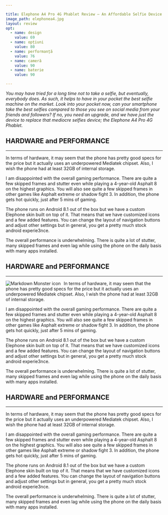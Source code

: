 ```yaml
---

title: Elephone A4 Pro 4G Phablet Review – An Affordable Selfie Device
image_path: elephonea4.jpg
layout: review
opt:
  - name: design
    value: 69
  - name: opțiuni
    value: 80
  - name: performanță
    value: 76
  - name: cameră
    value: 90
  - name: baterie
    value: 90

---
```

_You may have tried for a long time not to take a selfie, but eventually, everybody does. As such, it helps to have in your pocket the best selfie machine on the market. Look into your pocket now, can your smartphone take the best selfies compared to those you see on social media from your friends and followers? If no, you need an upgrade, and we have just the device to replace that mediocre selfies device; the Elephone A4 Pro 4G Phablet._

## HARDWARE and PERFORMANCE

---

In terms of hardware, it may seem that the phone has pretty good specs for the price but it actually uses an underpowered Mediatek chipset. Also, I wish the phone had at least 32GB of internal storage.

I  am disappointed with the overall gaming performance. There are quite a few skipped frames and stutter even while playing a 4-year-old Asphalt 8 on the highest graphics. You will also see quite a few skipped frames in other games like Asphalt extreme or shadow fight 3. In addition, the phone gets hot quickly, just after 5 mins of gaming.

The phone runs on Android 8.1 out of the box but we have a custom Elephone skin built on top of it. That means that we have customized icons and a few added features. You can change the layout of navigation buttons and adjust other settings but in general, you get a pretty much stock android experie3nce.

The overall performance is underwhelming. There is quite a lot of stutter, many skipped frames and even lag while using the phone on the daily basis with many apps installed.

## HARDWARE and PERFORMANCE

---
<img src="{{ site.url }}/assets/images/reviews/elephonea4.jpg"
     alt="Markdown Monster icon"
     style="float: left; margin-right: 10px;" />
In terms of hardware, it may seem that the phone has pretty good specs for the price but it actually uses an underpowered Mediatek chipset. Also, I wish the phone had at least 32GB of internal storage.

I  am disappointed with the overall gaming performance. There are quite a few skipped frames and stutter even while playing a 4-year-old Asphalt 8 on the highest graphics. You will also see quite a few skipped frames in other games like Asphalt extreme or shadow fight 3. In addition, the phone gets hot quickly, just after 5 mins of gaming.

The phone runs on Android 8.1 out of the box but we have a custom Elephone skin built on top of it. That means that we have customized icons and a few added features. You can change the layout of navigation buttons and adjust other settings but in general, you get a pretty much stock android experie3nce.

The overall performance is underwhelming. There is quite a lot of stutter, many skipped frames and even lag while using the phone on the daily basis with many apps installed.

## HARDWARE and PERFORMANCE

---

In terms of hardware, it may seem that the phone has pretty good specs for the price but it actually uses an underpowered Mediatek chipset. Also, I wish the phone had at least 32GB of internal storage.

I  am disappointed with the overall gaming performance. There are quite a few skipped frames and stutter even while playing a 4-year-old Asphalt 8 on the highest graphics. You will also see quite a few skipped frames in other games like Asphalt extreme or shadow fight 3. In addition, the phone gets hot quickly, just after 5 mins of gaming.

The phone runs on Android 8.1 out of the box but we have a custom Elephone skin built on top of it. That means that we have customized icons and a few added features. You can change the layout of navigation buttons and adjust other settings but in general, you get a pretty much stock android experie3nce.

The overall performance is underwhelming. There is quite a lot of stutter, many skipped frames and even lag while using the phone on the daily basis with many apps installed.
